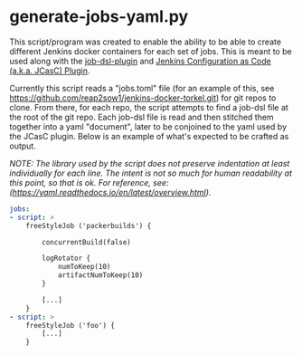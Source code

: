 # generate-jobs-yaml.py

This script/program was created to enable the ability to be able to create different Jenkins docker containers for each set of jobs. This is meant to be used along with the [job-dsl-plugin](https://wiki.jenkins.io/display/JENKINS/Job+DSL+Plugin) and [Jenkins Configuration as Code (a.k.a. JCasC) Plugin](https://plugins.jenkins.io/configuration-as-code/).

Currently this script reads a "jobs.toml" file (for an example of this, see https://github.com/reap2sow1/jenkins-docker-torkel.git) for git repos to clone. From there, for each repo, the script attempts to find a job-dsl file at the root of the git repo. Each job-dsl file is read and then stitched them together into a yaml "document", later to be conjoined to the yaml used by the JCasC plugin. Below is an example of what's expected to be crafted as output.

*NOTE: The library used by the script does not preserve indentation at least individually for each line. The intent is not so much for human readability at this point, so that is ok. For reference, see: (https://yaml.readthedocs.io/en/latest/overview.html).*

```yaml
jobs:
- script: >
    freeStyleJob ('packerbuilds') {

        concurrentBuild(false) 

        logRotator {
            numToKeep(10)
            artifactNumToKeep(10)
        }

        [...]
    }
- script: >
    freeStyleJob ('foo') {
        [...]
    }
```
